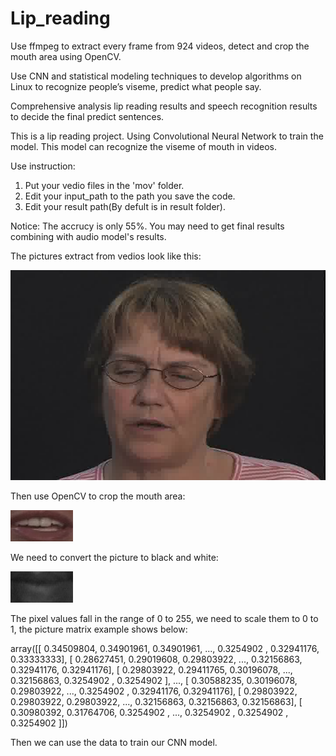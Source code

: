 # Lip_reading
Use ffmpeg to extract every frame from 924 videos, detect and crop the mouth area using OpenCV.

Use CNN and statistical modeling techniques to develop algorithms on Linux to recognize people’s viseme, predict what people say.

Comprehensive analysis lip reading results and speech recognition results to decide the final predict sentences. 

This is a lip reading project. Using Convolutional Neural Network to train the model. This model can recognize the viseme of mouth in videos. 

Use instruction:
1. Put your vedio files in the 'mov' folder.
2. Edit your input_path to the path you save the code.
3. Edit your result path(By defult is in result folder).


Notice: The accrucy is only 55%. You may need to get final results combining with audio model's results.

The pictures extract from vedios look like this:

![](images/picturefromVedio.jpg)

Then use OpenCV to crop the mouth area:

![](images/CroppedMouthArea.jpg)

We need to convert the picture to black and white:

![](images/BlackandWhite.png)


The pixel values fall in the range of 0 to 255, we need to scale them to 0 to 1, the picture matrix example shows below:

array([[ 0.34509804,  0.34901961,  0.34901961, ...,  0.3254902 ,
         0.32941176,  0.33333333],
       [ 0.28627451,  0.29019608,  0.29803922, ...,  0.32156863,
         0.32941176,  0.32941176],
       [ 0.29803922,  0.29411765,  0.30196078, ...,  0.32156863,
         0.3254902 ,  0.3254902 ],
       ..., 
       [ 0.30588235,  0.30196078,  0.29803922, ...,  0.3254902 ,
         0.32941176,  0.32941176],
       [ 0.29803922,  0.29803922,  0.29803922, ...,  0.32156863,
         0.32156863,  0.32156863],
       [ 0.30980392,  0.31764706,  0.3254902 , ...,  0.3254902 ,
         0.3254902 ,  0.3254902 ]])

Then we can use the data to train our CNN model.
